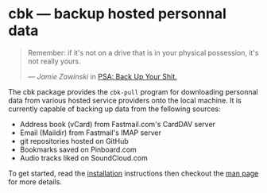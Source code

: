cbk — backup hosted personnal data
==================================

> Remember: if it's not on a drive that is in your physical possession, it's not
> really yours.
>
> — <cite>Jamie Zawinski</cite> in [PSA: Back Up Your Shit.][jwz]

[jwz]: https://www.jwz.org/blog/2014/01/psa-back-up-your-shit/

The cbk package provides the `cbk-pull` program for downloading personnal data
from various hosted service providers onto the local machine. It is currently
capable of backing up data from the fellowing sources:

- Address book (vCard) from Fastmail.com's CardDAV server
- Email (Maildir) from Fastmail's IMAP server
- git repositories hosted on GitHub
- Bookmarks saved on Pinboard.com
- Audio tracks liked on SoundCloud.com

To get started, read the [installation](/share/doc/cbk/install.md#readme)
instructions then checkout the [man page][man] for more details.

[man]: http://atonie.org/2015/cbk/cbk-pull.1.html

